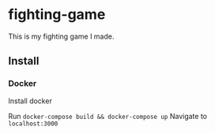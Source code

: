 # fighting-game
This is my fighting game I made. 


## Install
### Docker
Install docker

Run `docker-compose build && docker-compose up` 
Navigate to `localhost:3000`
